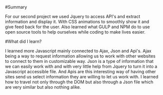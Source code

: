#Summary

For our second project we used Jquery to access API's and extract information and display it. With CSS animations to smoothly show it and give feed back for the user. Also learned what GULP and NPM do to use open source tools to help ourselves while coding to make lives easier.

#What did I learn?

I learned more Javascript mainly connected to Ajax, Json and Api's. Ajax being a way to request information allowing us to work with other websites to connect to them in customizable way. Json is a type of information that we can easily work with and with very little help from Jquery to turn it into a Javascript accessible file. And Apis are this interesting way of having other sites send us select information they are willing to let us work with. I learned how to travel not only through the DOM but also through a Json file which are very similar but also nothing alike.
